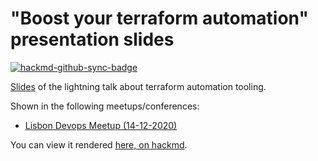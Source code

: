 # "Boost your terraform automation" presentation slides

[![hackmd-github-sync-badge](https://hackmd.io/-wq7GY3jQ8eP_atPMd3KKA/badge)](https://hackmd.io/-wq7GY3jQ8eP_atPMd3KKA)

[Slides](./slides.md) of the lightning talk about terraform automation tooling. 

Shown in the following meetups/conferences:

* [Lisbon Devops Meetup (14-12-2020)](https://www.meetup.com/pt-BR/DevOps-Lisbon/events/273091316/)

You can view it rendered [here, on hackmd](https://hackmd.io/@LGp2ebu2SGm20-FhpOvP7g/BJ4ok1Xhw).
